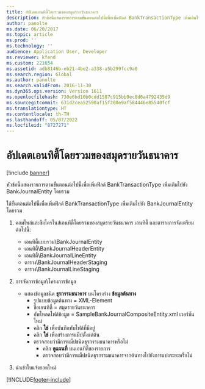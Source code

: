 ```yaml
---
title: อัปเดตเอนทิตี้โดยรวมของสมุดรายวันธนาคาร
description: หัวข้อนี้แสดงรายการตามขั้นตอนต่อไปนี้เพื่อเพิ่มฟิลด์ BankTransactionType เพิ่มเติมไปยัง BankJournalEntity โดยรวม
author: panolte
ms.date: 06/20/2017
ms.topic: article
ms.prod: ''
ms.technology: ''
audience: Application User, Developer
ms.reviewer: kfend
ms.custom: 221654
ms.assetid: adb8146b-eb21-4be2-a338-a5b299fcc9a0
ms.search.region: Global
ms.author: panolte
ms.search.validFrom: 2016-11-30
ms.dyn365.ops.version: Version 1611
ms.openlocfilehash: 730e6bd10b0cdd1587c915bb9ec8d6a4792435d9
ms.sourcegitcommit: 631d2cea52590af15f208e9af584446e85540fcf
ms.translationtype: HT
ms.contentlocale: th-TH
ms.lasthandoff: 05/07/2022
ms.locfileid: "8727271"
---
```

# <a name="update-the-bank-journal-composite-entity"></a>อัปเดตเอนทิตี้โดยรวมของสมุดรายวันธนาคาร

[!include [banner](../includes/banner.md)]

หัวข้อนี้แสดงรายการตามขั้นตอนต่อไปนี้เพื่อเพิ่มฟิลด์ BankTransactionType เพิ่มเติมไปยัง BankJournalEntity โดยรวม

ใช้ขั้นตอนต่อไปนี้เพื่อเพิ่มฟิลด์ BankTransactionType เพิ่มเติมไปยัง BankJournalEntity โดยรวม

1.  คอมไพล์และซิงโครไนส์เอนทิตี้โดยรวมของสมุดรายวันธนาคาร เอนทิตี้ และตารางการจัดเตรียมต่อไปนี้:
    -   เอนทิตี้แบบรวม\\BankJournalEntity
    -   เอนทิตี้\\BankJournalHeaderEntity
    -   เอนทิตี้\\BankJournalLineEntity
    -   ตาราง\\BankJournalHeaderStaging
    -   ตาราง\\BankJournalLineStaging

2.  การจัดการข้อมูล\\โครงการข้อมูล
    -   แสดงข้อมูลชนิด **ธุรกรรมธนาคาร** บนโครงร่าง **ข้อมูลต้นทาง**
        -   รูปแบบข้อมูลต้นทาง = XML-Element
        -   ชื่อเอนทิตี้ = สมุดรายวันธนาคาร
        -   อัพโหลดไฟล์ข้อมูล = SampleBankJournalCompositeEntity.xml เวอร์ชันใหม่
        -   คลิก **ใช่** เพื่อบันทึกทับไฟล์ที่มีอยู่
        -   คลิก **ใช่** เพื่อสร้างการแม็ปตั้งแต่ต้น
        -   ตรวจสอบว่ามีการแม็ปชนิดธุรกรรมธนาคารหรือไม่
            -   คลิก **ดูแผนที่** บนเอนทิตี้ของรายการ
            -   ตรวจสอบว่ามีการแม็ปชนิดธุรกรรมธนาคารจากต้นทางไปยังการแบ่งระยะหรือไม่

3.  นำเข้าใบแจ้งยอดใหม่






[!INCLUDE[footer-include](../../includes/footer-banner.md)]
